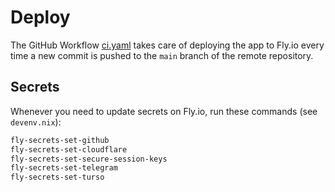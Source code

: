 # Deploy

The GitHub Workflow [ci.yaml](../.github/workflows/ci.yaml) takes care of deploying the app to Fly.io every time a new commit is pushed to the `main` branch of the remote repository.

## Secrets

Whenever you need to update secrets on Fly.io, run these commands (see `devenv.nix`):

```sh
fly-secrets-set-github
fly-secrets-set-cloudflare
fly-secrets-set-secure-session-keys
fly-secrets-set-telegram
fly-secrets-set-turso
```

